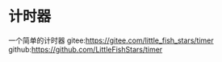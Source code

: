 # 计时器
一个简单的计时器
gitee:https://gitee.com/little_fish_stars/timer
github:https://github.com/LittleFishStars/timer